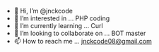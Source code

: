 - 👋 Hi, I’m @jnckcode
- 👀 I’m interested in ... PHP coding
- 🌱 I’m currently learning ... Curl
- 💞️ I’m looking to collaborate on ... BOT master
- 📫 How to reach me ... jnckcode08@gmail.com

<!---
jnckcode/jnckcode is a ✨ special ✨ repository because its `README.md` (this file) appears on your GitHub profile.
You can click the Preview link to take a look at your changes.
--->
